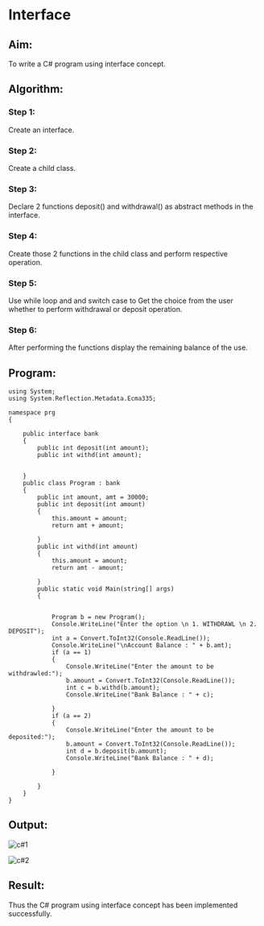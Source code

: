 # Interface

## Aim:

To write a C# program using interface concept.

## Algorithm:

### Step 1:

Create an interface.

### Step 2:

Create a child class.

### Step 3:

Declare 2 functions deposit() and withdrawal() as abstract methods in the interface.

### Step 4:

Create those 2 functions in the child class and perform respective operation.

### Step 5:

Use while loop and and switch case to Get the choice from the user whether to perform withdrawal or deposit operation.

### Step 6:

After performing the functions display the remaining balance of the use.

## Program:
```
using System;
using System.Reflection.Metadata.Ecma335;

namespace prg
{

    public interface bank
    {
        public int deposit(int amount);
        public int withd(int amount);


    }
    public class Program : bank
    {
        public int amount, amt = 30000;
        public int deposit(int amount)
        {
            this.amount = amount;
            return amt + amount;

        }
        public int withd(int amount)
        {
            this.amount = amount;
            return amt - amount;

        }
        public static void Main(string[] args)
        {


            Program b = new Program();
            Console.WriteLine("Enter the option \n 1. WITHDRAWL \n 2. DEPOSIT");
            int a = Convert.ToInt32(Console.ReadLine());
            Console.WriteLine("\nAccount Balance : " + b.amt);
            if (a == 1)
            {
                Console.WriteLine("Enter the amount to be withdrawled:");
                b.amount = Convert.ToInt32(Console.ReadLine());
                int c = b.withd(b.amount);
                Console.WriteLine("Bank Balance : " + c);

            }
            if (a == 2)
            {
                Console.WriteLine("Enter the amount to be deposited:");
                b.amount = Convert.ToInt32(Console.ReadLine());
                int d = b.deposit(b.amount);
                Console.WriteLine("Bank Balance : " + d);

            }

        }
    }
}
```

## Output:

![c#1](https://github.com/Dhanashreemullaithasan/Interface/assets/94165415/c07a136f-4e7b-41b9-82d8-4e33abc023f1)

![c#2](https://github.com/Dhanashreemullaithasan/Interface/assets/94165415/c5187461-dfdf-4fc2-b06e-1e2eaa9406be)

## Result:

Thus the C# program using interface concept has been implemented successfully.
